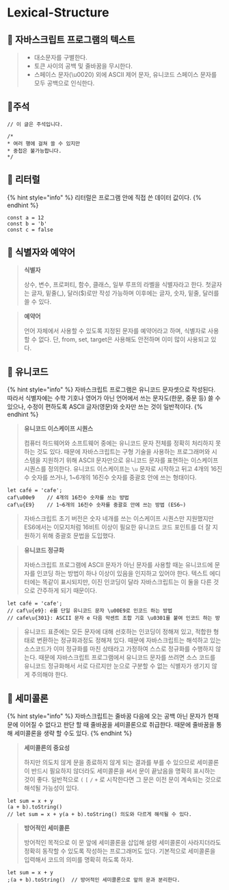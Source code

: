 # Lexical-Structure

## 🐇 자바스크립트 프로그램의 텍스트

> * 대소문자를 구별한다.&#x20;
> * 토큰 사이의 공백 및 줄바꿈을 무시한다.
> * 스페이스 문자(\u0020) 외에 ASCII 제어 문자, 유니코드 스페이스 문자를 모두 공백으로 인식한다.

## 🐇주석

```
// 이 글은 주석입니다.

/*
* 여러 행에 걸쳐 쓸 수 있지만
* 중첩은 불가능합니다.
*/
```

## 🐇 리터럴

{% hint style="info" %}
리터럴은 프로그램 안에 직접 쓴 데이터 값이다.
{% endhint %}

```
const a = 12
const b = 'b'
const c = false
```

## 🐇 식별자와 예약어

> **식별자**
>
> 상수, 변수, 프로퍼티, 함수, 클래스, 일부 루프의 라벨을 식별자라고 한다. 첫글자는 글자, 밑줄(\_), 달러($)로만 작성 가능하며 이후에는 글자, 숫자, 밑줄, 달러를 쓸 수 있다.

> **예약어**
>
> 언어 자체에서 사용할 수 있도록 지정된 문자를 예약어라고 하며, 식별자로 사용할 수 없다. 단, from, set, target은 사용해도 안전하며 이미 많이 사용되고 있다.

## 🐇 유니코드

{% hint style="info" %}
자바스크립트 프로그램은 유니코드 문자셋으로 작성된다. 따라서 식별자에는 수학 기호나 영어가 아닌 언어에서 쓰는 문자도(한문, 중문 등) 쓸 수 있으나, 수정이 편하도록  ASCII 글자(영문)와 숫자만 쓰는 것이 일반적이다.
{% endhint %}

> **유니코드 이스케이프 시퀀스**
>
> 컴퓨터 하드웨어와 소프트웨어 중에는 유니코드 문자 전체를 정확히 처리하지 못하는 것도 있다. 때문에 자바스크립트는 구형 기술을 사용하는 프로그래머와 시스템을 지원하기 위해 ASCII 문자만으로 유니코드 문자를 표현하는 이스케이프 시퀀스를 정의한다. 유니코드 이스케이프는 `\u` 문자로 시작하고 뒤고 4개의 16진수 숫자를 쓰거나, 1\~6개의 16진수 숫자를 중괄호 안에 쓰는 형태이다.

```
let café = 'cafe';
caf\u00e9    // 4개의 16진수 숫자를 쓰는 방법
caf\u{E9}    // 1~6개의 16진수 숫자를 중괄호 안에 쓰는 방법 (ES6~)
```

> 자바스크립트 초기 버전은 숫자 네개를 쓰는 이스케이프 시퀀스만 지원했지만 ES6에서는 이모지처럼 16비트 이상이 필요한 유니코드 코드 포인트를 더 잘 지원하기 위해 중괄호 문법을 도입했다.

> **유니코드 정규화**
>
> 자바스크립트 프로그램에 ASCII 문자가 아닌 문자를 사용할 때눈 유니코드에 문자를 인코딩 하는 방법이 하나 이상이 있음을 인지하고 있어야 한다. 텍스트 에디터에는 똑같이 표시되지만, 이진 인코딩이 달라 자바스크립트는 이 둘을 다른 것으로 간주하게 되기 때문이다.  &#x20;

```
let café = 'cafe';
// caf\u{e9}: é를 단일 유니코드 문자 \u00E9로 인코드 하는 방법
// cafe\u{301}: ASCII 문자 e 다음 악센트 조합 기호 \u0301를 붙여 인코드 하는 방
```

> 유니코드 표준에는 모든 문자에 대해 선호하는 인코딩이 정해져 있고, 적합한 형태로 변환하는 정규화과정도 정해져 있다. 때문에 자바스크립트는 해석하고 있는 소스코드가 이미 정규화를 마친 상태라고 가정하여 스스로 정규화를 수행하지 않는다. 때문에 자바스크립트 프로그램에서 유니코드 문자를 쓰려면 소스 코드를 유니코드 정규화해서 서로 다르지만 눈으로 구분할 수 없는 식별자가 생기지 않게 주의해야 한다.

## 🐇 세미콜론

{% hint style="info" %}
자바스크립트는 줄바꿈 다음에 오는 공백 아닌 문자가 현재 문에 이어질 수 없다고 판단 할 때 줄바꿈을 세미콜론으로 취급한다. 때문에 줄바꿈을 통해 세미콜론을 생략 할 수도 있다.
{% endhint %}

> **세미콜론의 중요성**
>
> 하지만 의도치 않게 문을 종료하지 않게 되는 결과를 부를 수 있으므로 세미콜론이 반드시 필요하지 않더라도 세미콜론을 써서 문이 끝났음을 명확히 표시하는 것이 좋다. 일반적으로 `(` `[` `/` `+` 로 시작한다면 그 문은 이전 문이 계속되는 것으로 해석될 가능성이 있다.

```
let sum = x + y
(a + b).toString()
// let sum = x + y(a + b).toString() 의도와 다르게 해석될 수 있다.
```

> **방어적인 세미콜론**
>
> 방어적인 목적으로 이 문 앞에 세미콜론을 삽입해 설령 세미콜론이 사라지더라도 정확히 동작할 수 있도록 작성하는 프로그래머도 있다. 기본적으로 세미콜론을 입력해서 코드의 의미를 명확히 하도록 하자.

```
let sum = x + y
;(a + b).toString()  // 방어적인 세미콜론으로 앞의 문과 분리한다.
```
